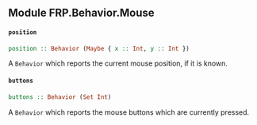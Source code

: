 ## Module FRP.Behavior.Mouse

#### `position`

``` purescript
position :: Behavior (Maybe { x :: Int, y :: Int })
```

A `Behavior` which reports the current mouse position, if it is known.

#### `buttons`

``` purescript
buttons :: Behavior (Set Int)
```

A `Behavior` which reports the mouse buttons which are currently pressed.


